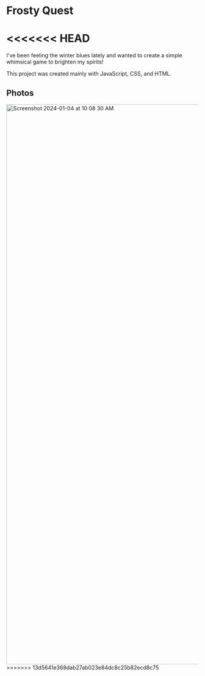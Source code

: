 # Frosty Quest

<<<<<<< HEAD
=======
I've been feeling the winter blues lately and wanted to create a simple whimsical game to brighten my spirits! 

This project was created mainly with JavaScript, CSS, and HTML.

## Photos
<img width="1470" alt="Screenshot 2024-01-04 at 10 08 30 AM" src="https://github.com/searley96/jan_game/assets/119346063/d580263e-5f1e-4d0c-863b-b6a905118ee9">
>>>>>>> 13d5641e368dab27ab023e84dc8c25b82ecd8c75
